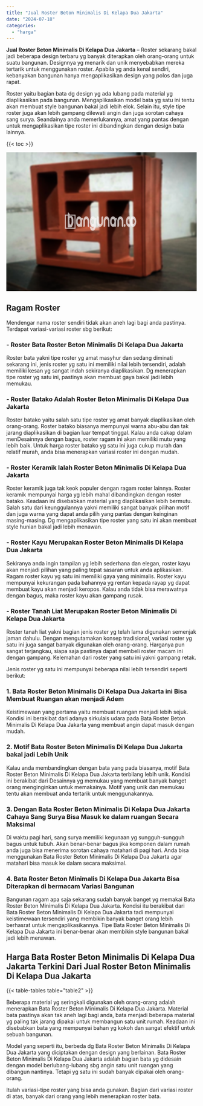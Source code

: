 ```yaml
---
title: "Jual Roster Beton Minimalis Di Kelapa Dua Jakarta"
date: "2024-07-18"
categories: 
  - "harga"
---
```


**Jual Roster Beton Minimalis Di Kelapa Dua Jakarta** – Roster sekarang bakal jadi beberapa design terbaru yg banyak diterapkan oleh orang-orang untuk suatu bangunan. Designnya yg menarik dan unik menyebabkan mereka tertarik untuk menggunakan roster. Apabila yg anda kenal sendiri, kebanyakan bangunan hanya mengaplikasikan design yang polos dan juga rapat.

Roster yaitu bagian bata dg design yg ada lubang pada material yg diaplikasikan pada bangunan. Mengaplikasikan model bata yg satu ini tentu akan membuat style bangunan bakal jadi lebih elok. Selain itu, style tipe roster juga akan lebih gampang dilewati angin dan juga sorotan cahaya sang surya. Seandainya anda memerlukannya, amat yang pantas dengan untuk mengaplikasikan tipe roster ini dibandingkan dengan design bata lainnya.

{{< toc >}}

![Jual Roster Beton Minimalis Di Kelapa Dua Jakarta](/images/bata-roster-minimalis-12.png)

## Ragam Roster

Mendengar nama roster sendiri tidak akan aneh lagi bagi anda pastinya. Terdapat variasi-variasi roster sbg berikut:

### \- Roster Bata Roster Beton Minimalis Di Kelapa Dua Jakarta

Roster bata yakni tipe roster yg amat masyhur dan sedang diminati sekarang ini, jenis roster yg satu ini memiliki nilai lebih tersendiri, adalah memiliki kesan yg sangat indah sekiranya diaplikasikan. Dg menerapkan tipe roster yg satu ini, pastinya akan membuat gaya bakal jadi lebih memukau.

### \- Roster Batako Adalah Roster Beton Minimalis Di Kelapa Dua Jakarta

Roster batako yaitu salah satu tipe roster yg amat banyak diaplikasikan oleh orang-orang. Roster batako biasanya mempunyai warna abu-abu dan tak jarang diaplikasikan di bagian luar tempat tinggal. Kalau anda cakap dalam menDesainnya dengan bagus, roster ragam ini akan memiliki mutu yang lebih baik. Untuk harga roster batako yg satu ini juga cukup murah dan relatif murah, anda bisa menerapkan variasi roster ini dengan mudah.

### \- Roster Keramik Ialah Roster Beton Minimalis Di Kelapa Dua Jakarta

Roster keramik juga tak keok populer dengan ragam roster lainnya. Roster keramik mempunyai harga yg lebih mahal dibandingkan dengan roster batako. Keadaan ini disebabkan material yang diaplikasikan lebih bermutu. Salah satu dari keunggulannya yakni memiliki sangat banyak pilihan motif dan juga warna yang dapat anda pilih yang pantas dengan keinginan masing-masing. Dg mengaplikasikan tipe roster yang satu ini akan membuat style hunian bakal jadi lebih menawan.

### \- Roster Kayu Merupakan Roster Beton Minimalis Di Kelapa Dua Jakarta

Sekiranya anda ingin tampilan yg lebih sederhana dan elegan, roster kayu akan menjadi pilihan yang paling tepat sasaran untuk anda aplikasikan. Ragam roster kayu yg satu ini memiliki gaya yang minimalis. Roster kayu mempunyai kekurangan pada bahannya yg rentan kepada rayap yg dapat membuat kayu akan menjadi keropos. Kalau anda tidak bisa merawatnya dengan bagus, maka roster kayu akan gampang rusak.

### \- Roster Tanah Liat Merupakan Roster Beton Minimalis Di Kelapa Dua Jakarta

Roster tanah liat yakni bagian jenis roster yg telah lama digunakan semenjak jaman dahulu. Dengan mengutamakan konsep tradisional, variasi roster yg satu ini juga sangat banyak digunakan oleh orang-orang. Harganya pun sangat terjangkau, siapa saja pastinya dapat membeli roster macam ini dengan gampang. Kelemahan dari roster yang satu ini yakni gampang retak.

Jenis roster yg satu ini mempunyai beberapa nilai lebih tersendiri seperti berikut:

### 1\. Bata Roster Beton Minimalis Di Kelapa Dua Jakarta ini Bisa Membuat Ruangan akan menjadi Adem

Keistimewaan yang pertama yaitu membuat ruangan menjadi lebih sejuk. Kondisi ini berakibat dari adanya sirkulais udara pada Bata Roster Beton Minimalis Di Kelapa Dua Jakarta yang membuat angin dapat masuk dengan mudah.

### 2\. Motif Bata Roster Beton Minimalis Di Kelapa Dua Jakarta bakal jadi Lebih Unik

Kalau anda membandingkan dengan bata yang pada biasanya, motif Bata Roster Beton Minimalis Di Kelapa Dua Jakarta terbilang lebih unik. Kondisi ini berakibat dari Desainnya yg memukau yang membuat banyak banget orang menginginkan untuk memakainya. Motif yang unik dan memukau tentu akan membuat anda tertarik untuk menggunakannya.

### 3\. Dengan Bata Roster Beton Minimalis Di Kelapa Dua Jakarta Cahaya Sang Surya Bisa Masuk ke dalam ruangan Secara Maksimal

Di waktu pagi hari, sang surya memiliki kegunaan yg sungguh-sungguh bagus untuk tubuh. Akan benar-benar bagus jika komponen dalam rumah anda juga bisa menerima sorotan cahaya matahari di pagi hari. Anda bisa menggunakan Bata Roster Beton Minimalis Di Kelapa Dua Jakarta agar matahari bisa masuk ke dalam secara maksimal.

### 4\. Bata Roster Beton Minimalis Di Kelapa Dua Jakarta Bisa Diterapkan di bermacam Variasi Bangunan

Bangunan ragam apa saja sekarang sudah banyak banget yg memakai Bata Roster Beton Minimalis Di Kelapa Dua Jakarta. Kondisi itu berakibat dari Bata Roster Beton Minimalis Di Kelapa Dua Jakarta tadi mempunyai keistimewaan tersendiri yang membikin banyak banget orang lebih berhasrat untuk mengaplikasikannya. Tipe Bata Roster Beton Minimalis Di Kelapa Dua Jakarta ini benar-benar akan membikin style bangunan bakal jadi lebih menawan.

## Harga Bata Roster Beton Minimalis Di Kelapa Dua Jakarta Terkini Dari Jual Roster Beton Minimalis Di Kelapa Dua Jakarta

{{< table-tables table="table2" >}}

Beberapa material yg seringkali digunakan oleh orang-orang adalah menerapkan Bata Roster Beton Minimalis Di Kelapa Dua Jakarta. Material bata pastinya akan tak aneh lagi bagi anda, bata menjadi beberapa material yg paling tak jarang dipakai untuk membangun satu unit rumah. Keadaan ini disebabkan bata yang mempunyai bahan yg kokoh dan sangat efektif untuk sebuah bangunan.

Model yang seperti itu, berbeda dg Bata Roster Beton Minimalis Di Kelapa Dua Jakarta yang diciptakan dengan design yang berlainan. Bata Roster Beton Minimalis Di Kelapa Dua Jakarta adalah bagian bata yg didesain dengan model berlubang-lubang sbg angin satu unit ruangan yang dibangun nantinya. Tetapi yg satu ini sudah banyak dipakai oleh orang-orang.

Itulah variasi-tipe roster yang bisa anda gunakan. Bagian dari variasi roster di atas, banyak dari orang yang lebih menerapkan roster bata.

